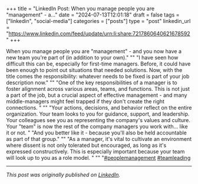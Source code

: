 +++
title = "LinkedIn Post: When you manage people you are "management" - a..."
date = "2024-07-13T12:01:18"
draft = false
tags = ["linkedin", "social-media"]
categories = ["posts"]
type = "post"
linkedin_url = "https://www.linkedin.com/feed/update/urn:li:share:7217860640621678592"
+++

When you manage people you are "management" - and you now have a new team you're part of (in addition to your own)."
""
"I have seen how difficult this can be, especially for first-time managers. Before, it could have been enough to point out situations that needed solutions. Now, with the title comes the responsibility: whatever needs to be fixed is part of your job description now."
""
"One of the key responsibilities of a manager is to foster alignment across various areas, teams, and functions. This is not just a part of the job, but a crucial aspect of effective management - and many middle-managers might feel trapped if they don't create the right connections. "
""
"Your actions, decisions, and behavior reflect on the entire organization. Your team looks to you for guidance, support, and leadership. Your colleagues see you as representing the company's values and culture. Your "team" is now the rest of the company managers you work with... like it or not. "
"And you better like it - because you'll also be held accountable as part of that group."
""
"As a manager, it's vital to cultivate an environment where dissent is not only tolerated but encouraged, as long as it's expressed constructively. This is especially important because your team will look up to you as a role model. "
""
"[#peoplemanagement](https://www.linkedin.com/feed/hashtag/peoplemanagement) [#teamleading](https://www.linkedin.com/feed/hashtag/teamleading)

---

*This post was originally published on [LinkedIn](https://www.linkedin.com/in/adrianmoreno/recent-activity/all/).*